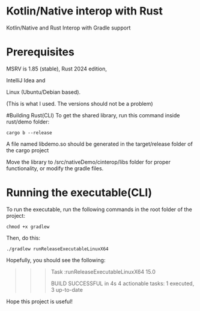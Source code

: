 # Kotlin/Native interop with Rust

Kotlin/Native and Rust Interop with Gradle support

# Prerequisites
MSRV is 1.85 (stable), Rust 2024 edition,
 
IntelliJ Idea and

Linux (Ubuntu/Debian based).

(This is what I used. The versions should not be a problem)

#Building Rust(CLI)
To get the shared library, run this command inside rust/demo folder:

```
cargo b --release
```

A file named libdemo.so should be generated in the
target/release folder of the cargo project

Move the library to /src/nativeDemo/cinterop/libs folder for proper functionality,
or modify the gradle files.

# Running the executable(CLI)
To run the executable, run the following commands
in the root folder of the project:

```
chmod +x gradlew
```

Then, do this:

```
./gradlew runReleaseExecutableLinuxX64
```

Hopefully, you should see the following:

>>>Task :runReleaseExecutableLinuxX64
>>>15.0
>>>
>>>BUILD SUCCESSFUL in 4s
>>>4 actionable tasks: 1 executed, 3 up-to-date

Hope this project is useful!
